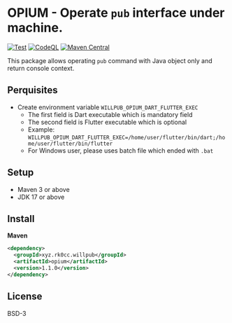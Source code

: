 # OPIUM - Operate `pub` interface under machine.

[![Test](https://github.com/Project-Will-Pub/willpub-opium/actions/workflows/test.yml/badge.svg?branch=main)](https://github.com/Project-Will-Pub/willpub-opium/actions/workflows/test.yml)
[![CodeQL](https://github.com/Project-Will-Pub/willpub-opium/actions/workflows/codeql.yml/badge.svg?branch=main)](https://github.com/Project-Will-Pub/willpub-opium/actions/workflows/codeql.yml)
[![Maven Central](https://img.shields.io/maven-central/v/xyz.rk0cc.willpub/opium.svg?label=Maven%20Central)](https://search.maven.org/search?q=g:%22xyz.rk0cc.willpub%22%20AND%20a:%22opium%22)

This package allows operating `pub` command with Java object only and return console context.

## Perquisites

* Create environment variable `WILLPUB_OPIUM_DART_FLUTTER_EXEC`
  * The first field is Dart executable which is mandatory field
  * The second field is Flutter executable which is optional
  * Example: `WILLPUB_OPIUM_DART_FLUTTER_EXEC=/home/user/flutter/bin/dart;/home/user/flutter/bin/flutter`
  * For Windows user, please uses batch file which ended with `.bat`


## Setup

* Maven 3 or above
* JDK 17 or above

## Install

**Maven**

```xml
<dependency>
  <groupId>xyz.rk0cc.willpub</groupId>
  <artifactId>opium</artifactId>
  <version>1.1.0</version>
</dependency>
```

## License

BSD-3
